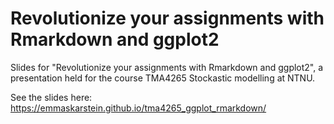 # Revolutionize your assignments with Rmarkdown and ggplot2
Slides for "Revolutionize your assignments with Rmarkdown and ggplot2", a presentation held for the course TMA4265 Stockastic modelling at NTNU.

See the slides here: https://emmaskarstein.github.io/tma4265_ggplot_rmarkdown/
